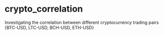 # crypto_correlation
Investigating the correlation between different cryptocurrency trading pairs {BTC-USD, LTC-USD, BCH-USD, ETH-USD}

